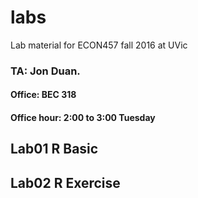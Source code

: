 # labs
Lab material for ECON457 fall 2016 at UVic

### TA: Jon Duan. 

#### Office: BEC 318
#### Office hour: 2:00 to 3:00 Tuesday

## Lab01 R Basic

## Lab02 R Exercise



